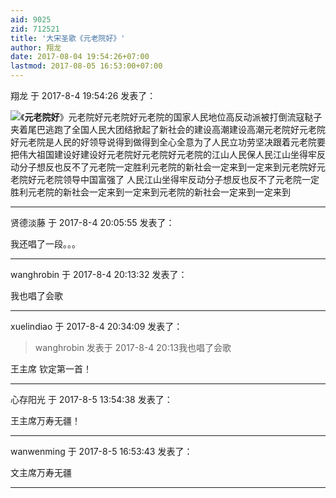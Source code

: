 ```yaml
---
aid: 9025
zid: 712521
title: '大宋圣歌《元老院好》'
author: 翔龙
date: 2017-08-04 19:54:26+07:00
lastmod: 2017-08-05 16:53:00+07:00
---
```


翔龙 于 2017-8-4 19:54:26 发表了：

![](https://cdn.jsdelivr.net/gh/lzjluzijie/beichao@main/static/img/152644sqgqwjqlggh8rj7j.jpg)《**元老院好**》元老院好元老院好元老院的国家人民地位高反动派被打倒流寇鞑子夹着尾巴逃跑了全国人民大团结掀起了新社会的建设高潮建设高潮元老院好元老院好元老院是人民的好领导说得到做得到全心全意为了人民立功劳坚决跟着元老院要把伟大祖国建设好建设好元老院好元老院好元老院的江山人民保人民江山坐得牢反动分子想反也反不了元老院一定胜利元老院的新社会一定来到一定来到元老院好元老院好元老院领导中国富强了 人民江山坐得牢反动分子想反也反不了元老院一定胜利元老院的新社会一定来到一定来到元老院的新社会一定来到一定来到

---------

贤德淡藤 于 2017-8-4 20:05:55 发表了：

我还唱了一段。。。

---------

wanghrobin 于 2017-8-4 20:13:32 发表了：

我也唱了会歌

---------

xuelindiao 于 2017-8-4 20:34:09 发表了：

> wanghrobin 发表于 2017-8-4 20:13我也唱了会歌



王主席 钦定第一首！

---------

心存阳光 于 2017-8-5 13:54:38 发表了：

王主席万寿无疆！

---------

wanwenming 于 2017-8-5 16:53:43 发表了：

文主席万寿无疆

---------

